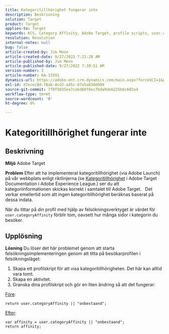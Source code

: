 ```yaml
---
title: Kategoritillhörighet fungerar inte
description: Beskrivning
solution: Target
product: Target
applies-to: Target
keywords: KCS, Category Affinity, Adobe Target, profile scripts, user.categoryAffinity
resolution: Resolution
internal-notes: null
bug: false
article-created-by: Jim Menn
article-created-date: 9/27/2022 7:21:28 AM
article-published-by: Jim Menn
article-published-date: 9/27/2022 7:39:51 AM
version-number: 3
article-number: KA-15591
dynamics-url: https://adobe-ent.crm.dynamics.com/main.aspx?forceUCI=1&pagetype=entityrecord&etn=knowledgearticle&id=05ff4dfb-343e-ed11-9db1-0022480866ad
exl-id: d7ecec0d-f8ab-4cd2-a45c-07a5a630d899
source-git-commit: 7f0f5035ea7cebd60f6ec7bda9de6225b6c602a4
workflow-type: tm+mt
source-wordcount: '0'
ht-degree: 0%

---
```


# Kategoritillhörighet fungerar inte

## Beskrivning


<b>Miljö</b>
Adobe Target

<b>Problem</b>
Efter att ha implementerat kategoritillhörighet (via Adobe Launch) på vår webbplats enligt riktlinjerna (se [Kategoritillhörighet](https://docs.adobe.com/content/help/en/target/using/audiences/visitor-profiles/category-affinity.html "Klicka för att följa länken https://docs.adobe.com/content/help/en/target/using/audiences/visitor-profiles/category-affinity.html") i Adobe Target Documentation i Adobe Experience League.) ser du att kategoriinformationen skickas korrekt i samtalet till Adobe Target.
 
Det verkar emellertid som att ingen kategoritillhörighet beräknas baserat på dessa indata.

När du tittar på din profil med hjälp av felsökningsverktyget är värdet för `user.categoryAffinity` förblir tom, oavsett hur många sidor i kategorin du besöker.


## Upplösning


<b>Lösning</b>
Du löser det här problemet genom att starta felsökningsimplementeringen genom att titta på besökarprofilen i felsökningsläget:

1. Skapa ett profilskript för att visa kategoritillhörigheten. Det här kan alltid vara tomt.
2. Skapa en aktivitet.
3. Granska dina profilskript och gör en liten ändring så att det fungerar:


<u>Före</u>:


```
return user.categoryAffinity || "onbestaand";
```


<u>Efter</u>:


```
var affinity = user.categoryAffinity || "onbestaand";
return affinity;
```
